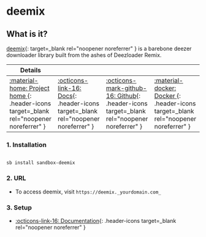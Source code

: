 # deemix

## What is it?

[deemix](https://deemix.app/){: target=_blank rel="noopener noreferrer" } is a barebone deezer downloader library built from the ashes of Deezloader Remix.

| Details     |             |             |             |
|-------------|-------------|-------------|-------------|
| [:material-home: Project home ](https://deemix.app/){: .header-icons target=_blank rel="noopener noreferrer" } | [:octicons-link-16: Docs](https://gitlab.com/Bockiii/deemix-docker){: .header-icons target=_blank rel="noopener noreferrer" } | [:octicons-mark-github-16: Github](https://gitlab.com/Bockiii/deemix-docker){: .header-icons target=_blank rel="noopener noreferrer" } | [:material-docker: Docker ](https://gitlab.com/Bockiii/deemix-docker){: .header-icons target=_blank rel="noopener noreferrer" }|

### 1. Installation

``` shell

sb install sandbox-deemix

```

### 2. URL

- To access deemix, visit `https://deemix._yourdomain.com_`

### 3. Setup

- [:octicons-link-16: Documentation](https://gitlab.com/Bockiii/deemix-docker){: .header-icons target=_blank rel="noopener noreferrer" }
